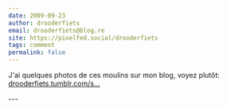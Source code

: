 ```yaml
---
date: 2009-09-23
author: drooderfiets
email: drooderfiets@blog.re
site: https://pixelfed.social/drooderfiets
tags: comment
permalink: false
---
```


<p>J'ai quelques photos de ces moulins sur mon blog, voyez plutôt:<br />
<a href="http://drooderfiets.tumblr.com/search/windmill" title="http://drooderfiets.tumblr.com/search/windmill" rel="nofollow">drooderfiets.tumblr.com/s...</a></p>
---